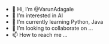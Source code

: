- 👋 Hi, I’m @VarunAdagale
- 👀 I’m interested in AI
- 🌱 I’m currently learning Python, Java
- 💞️ I’m looking to collaborate on ...
- 📫 How to reach me ...

<!---
VarunAdagale/VarunAdagale is a ✨ special ✨ repository because its `README.md` (this file) appears on your GitHub profile.
You can click the Preview link to take a look at your changes.
--->
